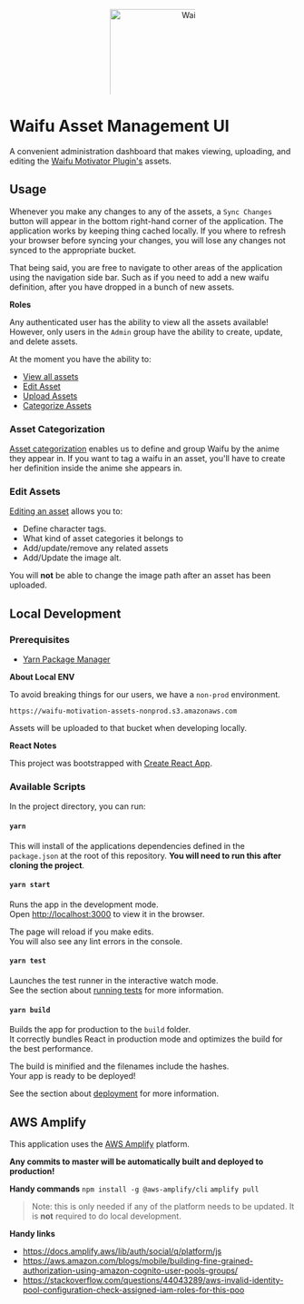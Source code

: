 <p align="center"><img style="max-width: 150px; max-height: 150px; object-fit: contain" src="https://media1.tenor.com/images/0dae54a91ebefe6dcd0dd2250ffb4aa7/tenor.gif?itemid=16026778" height="424px" alt="Waifu Motivator Plugin Logo"></p>


# Waifu Asset Management UI

A convenient administration dashboard that makes viewing, uploading, and editing the [Waifu Motivator Plugin's](https://github.com/waifu-motivator/waifu-motivator-plugin) assets.

## Usage

Whenever you make any changes to any of the assets, a `Sync Changes` button will appear in the bottom right-hand corner of the application.
The application works by keeping thing cached locally. 
If you where to refresh your browser before syncing your changes, you will lose any changes not synced to the appropriate bucket.

That being said, you are free to navigate to other areas of the application using the navigation side bar.
Such as if you need to add a new waifu definition, after you have dropped in a bunch of new assets.

**Roles**

Any authenticated user has the ability to view all the assets available!
However, only users in the `Admin` group have the ability to create, update, and delete assets.

At the moment you have the ability to:

- [View all assets](https://waifu-management.unthrottled.io/)
- [Edit Asset](https://waifu-management.unthrottled.io/assets/view/185cb47ce6b0e5157d3bb7b66b79e35a)
- [Upload Assets](https://waifu-management.unthrottled.io/asset/upload)
- [Categorize Assets](https://waifu-management.unthrottled.io/character/definition)

### Asset Categorization

[Asset categorization](https://waifu-management.unthrottled.io/character/definition) enables us to define and group Waifu by the anime they appear in.
If you want to tag a waifu in an asset, you'll have to create her definition inside the anime she appears in.

### Edit Assets

[Editing an asset](https://waifu-management.unthrottled.io/assets/view/185cb47ce6b0e5157d3bb7b66b79e35a) allows you to:

- Define character tags.
- What kind of asset categories it belongs to
- Add/update/remove any related assets
- Add/Update the image alt.

You will **not** be able to change the image path after an asset has been uploaded.

## Local Development

### Prerequisites

- [Yarn Package Manager](https://classic.yarnpkg.com/en/docs/install/#debian-stable)

**About Local ENV**

To avoid breaking things for our users, we have a `non-prod` environment.

    https://waifu-motivation-assets-nonprod.s3.amazonaws.com

Assets will be uploaded to that bucket when developing locally.

**React Notes**

This project was bootstrapped with [Create React App](https://github.com/facebook/create-react-app).

### Available Scripts

In the project directory, you can run:

#### `yarn`

This will install of the applications dependencies defined in the `package.json` at the root of this repository.
**You will need to run this after cloning the project**.

#### `yarn start`

Runs the app in the development mode.\
Open [http://localhost:3000](http://localhost:3000) to view it in the browser.

The page will reload if you make edits.\
You will also see any lint errors in the console.

#### `yarn test`

Launches the test runner in the interactive watch mode.\
See the section about [running tests](https://facebook.github.io/create-react-app/docs/running-tests) for more information.

#### `yarn build`

Builds the app for production to the `build` folder.\
It correctly bundles React in production mode and optimizes the build for the best performance.

The build is minified and the filenames include the hashes.\
Your app is ready to be deployed!

See the section about [deployment](https://facebook.github.io/create-react-app/docs/deployment) for more information.

## AWS Amplify 

This application uses the [AWS Amplify](https://aws.amazon.com/amplify/) platform.

**Any commits to master will be automatically built and deployed to production!**

**Handy commands**
`npm install -g @aws-amplify/cli`
`amplify pull`

> Note: this is only needed if any of the platform needs to be updated. It is **not** required to do local development.

**Handy links**

- https://docs.amplify.aws/lib/auth/social/q/platform/js
- https://aws.amazon.com/blogs/mobile/building-fine-grained-authorization-using-amazon-cognito-user-pools-groups/
- https://stackoverflow.com/questions/44043289/aws-invalid-identity-pool-configuration-check-assigned-iam-roles-for-this-poo
